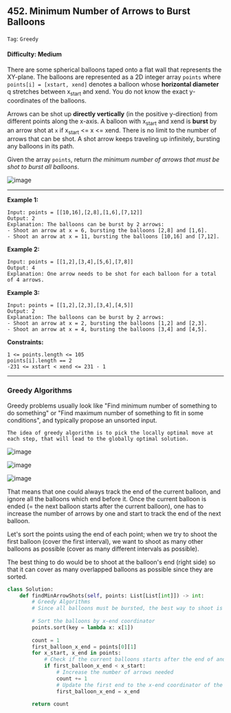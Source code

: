## 452. Minimum Number of Arrows to Burst Balloons

```Tag```: ```Greedy```

#### Difficulty: Medium

There are some spherical balloons taped onto a flat wall that represents the XY-plane. The balloons are represented as a 2D integer array ```points``` where ```points[i] = [xstart, xend]``` denotes a balloon whose __horizontal diameter__ q  stretches between x<sub>start</sub> and x</sub>end</sub>. You do not know the exact y-coordinates of the balloons.

Arrows can be shot up __directly vertically__ (in the positive y-direction) from different points along the x-axis. A balloon with x<sub>start</sub> and x</sub>end</sub> is __burst__ by an arrow shot at ```x``` if x<sub>start</sub> <= x <= x</sub>end</sub>. There is no limit to the number of arrows that can be shot. A shot arrow keeps traveling up infinitely, bursting any balloons in its path.

Given the array ```points```, return _the minimum number of arrows that must be shot to burst all balloons_.

![image](https://user-images.githubusercontent.com/35042430/210689167-df8dd1c6-83b9-4eb3-9989-bc5f02f671b0.png)

---

__Example 1:__
```
Input: points = [[10,16],[2,8],[1,6],[7,12]]
Output: 2
Explanation: The balloons can be burst by 2 arrows:
- Shoot an arrow at x = 6, bursting the balloons [2,8] and [1,6].
- Shoot an arrow at x = 11, bursting the balloons [10,16] and [7,12].
```

__Example 2:__
```
Input: points = [[1,2],[3,4],[5,6],[7,8]]
Output: 4
Explanation: One arrow needs to be shot for each balloon for a total of 4 arrows.
```

__Example 3:__
```
Input: points = [[1,2],[2,3],[3,4],[4,5]]
Output: 2
Explanation: The balloons can be burst by 2 arrows:
- Shoot an arrow at x = 2, bursting the balloons [1,2] and [2,3].
- Shoot an arrow at x = 4, bursting the balloons [3,4] and [4,5].
```

__Constraints:__
```
1 <= points.length <= 105
points[i].length == 2
-231 <= xstart < xend <= 231 - 1
```

---

### Greedy Algorithms

Greedy problems usually look like "Find minimum number of something to do something" or "Find maximum number of something to fit in some conditions", and typically propose an unsorted input.

    The idea of greedy algorithm is to pick the locally optimal move at each step, that will lead to the globally optimal solution.

![image](https://leetcode.com/problems/minimum-number-of-arrows-to-burst-balloons/solutions/288049/Figures/452/balloons.png)

![image](https://leetcode.com/problems/minimum-number-of-arrows-to-burst-balloons/solutions/288049/Figures/452/arrows.png)

![image](https://leetcode.com/problems/minimum-number-of-arrows-to-burst-balloons/solutions/288049/Figures/452/sorted.png)

That means that one could always track the end of the current balloon, and ignore all the balloons which end before it. Once the current balloon is ended (= the next balloon starts after the current balloon), one has to increase the number of arrows by one and start to track the end of the next balloon.

Let's sort the points using the end of each point; when we try to shoot the first balloon (cover the first interval), we want to shoot as many other balloons as possible (cover as many different intervals as possible).

The best thing to do would be to shoot at the balloon's end (right side) so that it can cover as many overlapped balloons as possible since they are sorted.

```Python
class Solution:
    def findMinArrowShots(self, points: List[List[int]]) -> int:
        # Greedy Algorithms
        # Since all balloons must be bursted, the best way to shoot is the very right end of each balloon to get the overlapses
        
        # Sort the balloons by x-end coordinator
        points.sort(key = lambda x: x[1])
        
        count = 1
        first_balloon_x_end = points[0][1]
        for x_start, x_end in points:
            # Check if the current balloons starts after the end of another one
            if first_balloon_x_end < x_start:
                # Increase the number of arrows needed
                count += 1
                # Update the first end to the x-end coordinator of the current balloon
                first_balloon_x_end = x_end
        
        return count
```
